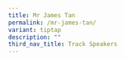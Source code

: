 ```yaml
---
title: Mr James Tan
permalink: /mr-james-tan/
variant: tiptap
description: ""
third_nav_title: Track Speakers
---
```

